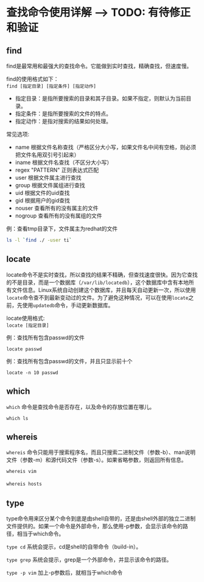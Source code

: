 # 查找命令使用详解 --> TODO: 有待修正和验证
## find

find是最常用和最强大的查找命令。它能做到实时查找，精确查找，但速度慢。

find的使用格式如下：<br>
 `find [指定目录] [指定条件] [指定动作]`

- 指定目录：是指所要搜索的目录和其子目录。如果不指定，则默认为当前目录。
- 指定条件：是指所要搜索的文件的特点。
- 指定动作：是指对搜索的结果如何处理。

常见选项:
- name      根据文件名称查找（严格区分大小写，如果文件名中间有空格，则必须把文件名用双引号引起来）
- iname     根据文件名查找（不区分大小写）
- regex    "PATTERN" 正则表达式匹配
- user      根据文件属主进行查找
- group     根据文件属组进行查找
- uid       根据文件的uid查找
- gid       根据用户的gid查找
- nouser    查看所有的没有属主的文件
- nogroup   查看所有的没有属组的文件

例：查看tmp目录下，文件属主为redhat的文件
```sh
ls -l `find ./ -user ti`
```

## locate
locate命令不是实时查找，所以查找的结果不精确，但查找速度很快。因为它查找的不是目录，而是一个数据库（`/var/lib/locatedb`），这个数据库中含有本地所有文件信息。Linux系统自动创建这个数据库，并且每天自动更新一次，所以使用`locate`命令查不到最新变动过的文件。为了避免这种情况，可以在使用`locate`之前，先使用`updatedb`命令，手动更新数据库。

locate使用格式:<br>
`locate [指定目录]`

例：查找所有包含passwd的文件
```
locate passwd
```
例：查找所有包含passwd的文件，并且只显示前十个
```
locate -n 10 passwd
```

## which
`which` 命令是查找命令是否存在，以及命令的存放位置在哪儿。
```
which ls
```

## whereis
`whereis` 命令只能用于搜索程序名，而且只搜索二进制文件（参数-b）、man说明文件（参数-m）和源代码文件（参数-s）。如果省略参数，则返回所有信息。

`whereis vim`

`whereis hosts`
　　
## type
type命令用来区分某个命令到底是由shell自带的，还是由shell外部的独立二进制文件提供的。如果一个命令是外部命令，那么使用-p参数，会显示该命令的路径，相当于which命令。

`type cd`
系统会提示，cd是shell的自带命令（build-in）。

`type grep`
系统会提示，grep是一个外部命令，并显示该命令的路径。

`type -p vim`
加上-p参数后，就相当于which命令